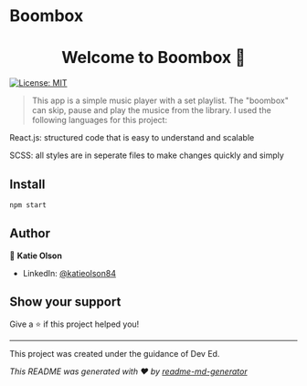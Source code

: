 # Boombox
<h1 align="center">Welcome to Boombox 👋</h1>
<p>
  <a href="#" target="_blank">
    <img alt="License: MIT" src="https://img.shields.io/badge/License-MIT-yellow.svg" />
  </a>
</p>

> This app is a simple music player with a set playlist. The "boombox" can skip, pause and play the musice from the library. I used the following languages for this project:

<p>React.js: structured code that is easy to understand and scalable</p>
<p>SCSS: all styles are in seperate files to make changes quickly and simply</p>

## Install

```sh
npm start
```

## Author

👤 **Katie Olson**

- LinkedIn: [@katieolson84](https://linkedin.com/in/katieolson84)

## Show your support

Give a ⭐️ if this project helped you!

---
This project was created under the guidance of Dev Ed. 


_This README was generated with ❤️ by [readme-md-generator](https://github.com/kefranabg/readme-md-generator)_
